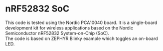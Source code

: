 
# nRF52832 SoC

This code is tested using the Nordic PCA10040 board. It is a single-board development kit for wireless applications based on the Nordic Semiconductor nRF52832 System-on-Chip (SoC).      
The code is based on ZEPHYR Blinky example which toggles an on-board LED.     
